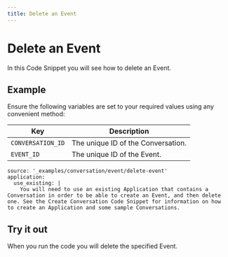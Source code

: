 ```yaml
---
title: Delete an Event
---
```


# Delete an Event

In this Code Snippet you will see how to delete an Event.

## Example

Ensure the following variables are set to your required values using any convenient method:

Key | Description
-- | --
`CONVERSATION_ID` | The unique ID of the Conversation.
`EVENT_ID` | The unique ID of the Event.

```code_snippets
source: '_examples/conversation/event/delete-event'
application:
  use_existing: |
    You will need to use an existing Application that contains a Conversation in order to be able to create an Event, and then delete one. See the Create Conversation Code Snippet for information on how to create an Application and some sample Conversations.
```

## Try it out

When you run the code you will delete the specified Event.
